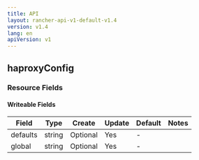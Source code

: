 ```yaml
---
title: API
layout: rancher-api-v1-default-v1.4
version: v1.4
lang: en
apiVersion: v1
---
```


## haproxyConfig



### Resource Fields

#### Writeable Fields

Field | Type | Create | Update | Default | Notes
---|---|---|---|---|---
defaults | string | Optional | Yes | - | 
global | string | Optional | Yes | - | 



<br>
